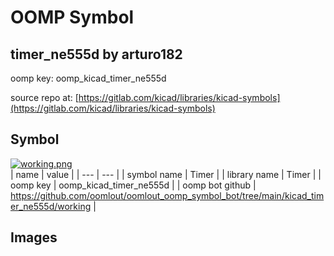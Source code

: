 # OOMP Symbol  
## timer_ne555d  by arturo182  
  
oomp key: oomp_kicad_timer_ne555d  
  
source repo at: [https://gitlab.com/kicad/libraries/kicad-symbols](https://gitlab.com/kicad/libraries/kicad-symbols)  
## Symbol  
  
[![working.png](working_600.png)](working.png)  
| name | value | 
| --- | --- | 
| symbol name | Timer | 
| library name | Timer | 
| oomp key | oomp_kicad_timer_ne555d | 
| oomp bot github | https://github.com/oomlout/oomlout_oomp_symbol_bot/tree/main/kicad_timer_ne555d/working | 
## Images  
